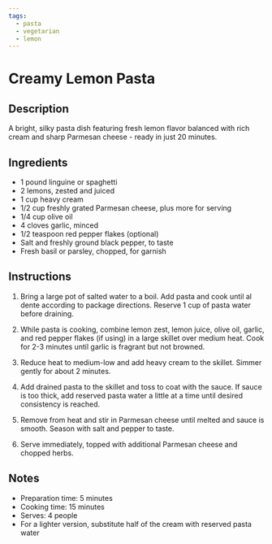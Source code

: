 ```yaml
---
tags:
  - pasta
  - vegetarian
  - lemon
---
```


# Creamy Lemon Pasta

## Description

A bright, silky pasta dish featuring fresh lemon flavor balanced with rich cream and sharp Parmesan cheese - ready in just 20 minutes.

## Ingredients

- 1 pound linguine or spaghetti
- 2 lemons, zested and juiced
- 1 cup heavy cream
- 1/2 cup freshly grated Parmesan cheese, plus more for serving
- 1/4 cup olive oil
- 4 cloves garlic, minced
- 1/2 teaspoon red pepper flakes (optional)
- Salt and freshly ground black pepper, to taste
- Fresh basil or parsley, chopped, for garnish

## Instructions

1. Bring a large pot of salted water to a boil. Add pasta and cook until al dente according to package directions. Reserve 1 cup of pasta water before draining.

2. While pasta is cooking, combine lemon zest, lemon juice, olive oil, garlic, and red pepper flakes (if using) in a large skillet over medium heat. Cook for 2-3 minutes until garlic is fragrant but not browned.

3. Reduce heat to medium-low and add heavy cream to the skillet. Simmer gently for about 2 minutes.

4. Add drained pasta to the skillet and toss to coat with the sauce. If sauce is too thick, add reserved pasta water a little at a time until desired consistency is reached.

5. Remove from heat and stir in Parmesan cheese until melted and sauce is smooth. Season with salt and pepper to taste.

6. Serve immediately, topped with additional Parmesan cheese and chopped herbs.

## Notes

- Preparation time: 5 minutes
- Cooking time: 15 minutes
- Serves: 4 people
- For a lighter version, substitute half of the cream with reserved pasta water
